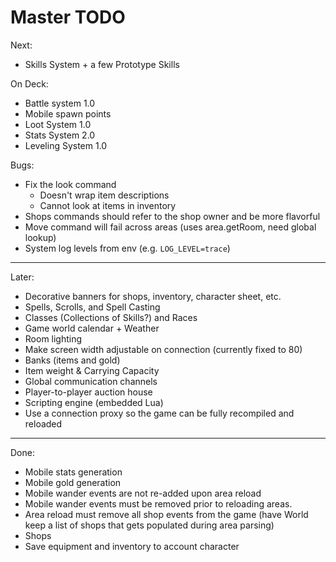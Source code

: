 # Master TODO

Next:
- Skills System + a few Prototype Skills

On Deck:
- Battle system 1.0
- Mobile spawn points
- Loot System 1.0
- Stats System 2.0
- Leveling System 1.0

Bugs:
- Fix the look command
  - Doesn't wrap item descriptions
  - Cannot look at items in inventory
- Shops commands should refer to the shop owner and be more flavorful
- Move command will fail across areas (uses area.getRoom, need global lookup)
- System log levels from env (e.g. `LOG_LEVEL=trace`)

--------------------------------------------------------------------------------

Later:
- Decorative banners for shops, inventory, character sheet, etc.
- Spells, Scrolls, and Spell Casting
- Classes (Collections of Skills?) and Races
- Game world calendar + Weather
- Room lighting
- Make screen width adjustable on connection (currently fixed to 80)
- Banks (items and gold)
- Item weight & Carrying Capacity
- Global communication channels
- Player-to-player auction house
- Scripting engine (embedded Lua)
- Use a connection proxy so the game can be fully recompiled and reloaded

--------------------------------------------------------------------------------

Done:
- Mobile stats generation
- Mobile gold generation
- Mobile wander events are not re-added upon area reload
- Mobile wander events must be removed prior to reloading areas.
- Area reload must remove all shop events from the game (have World keep a
  list of shops that gets populated during area parsing)
- Shops
- Save equipment and inventory to account character
